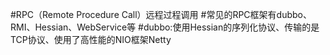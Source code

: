 #RPC（Remote Procedure Call）远程过程调用
#常见的RPC框架有dubbo、RMI、Hessian、WebService等
#dubbo:使用Hessian的序列化协议、传输的是TCP协议、使用了高性能的NIO框架Netty